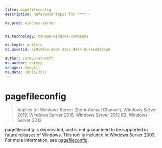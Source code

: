 ```yaml
---
title: pagefileconfig
description: Reference topic for **** -

ms.prod: windows-server


ms.technology: manage-windows-commands

ms.topic: article
ms.assetid: a18c98ce-a0dc-41cc-8d44-dc7eee0131e8

author: coreyp-at-msft
ms.author: coreyp
manager: dongill
ms.date: 10/16/2017
---
```

# pagefileconfig

> Applies to: Windows Server (Semi-Annual Channel), Windows Server 2019, Windows Server 2016, Windows Server 2012 R2, Windows Server 2012

pagefileconfig is deprecated, and is not guaranteed to be supported in future releases of Windows.
This tool is included in Windows Server 2003. For more information, see [pagefileconfig](https://technet.microsoft.com/library/cc772827.aspx).
